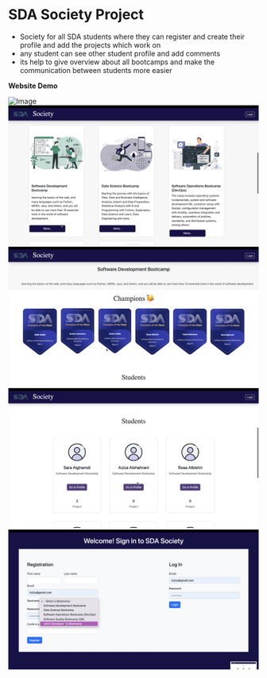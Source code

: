 # SDA Society Project

- Society for all SDA students where they can register and create their profile and add the projects which work on 
- any student can see other student profile and add comments 
- its help to give overview about all bootcamps and make the communication between students more easier 

**Website Demo**

![Image](pic1.png)
![Image](pic2.png)
![Image](pic3.png)
![Image](pic4.png)
![Image](pic5.png)